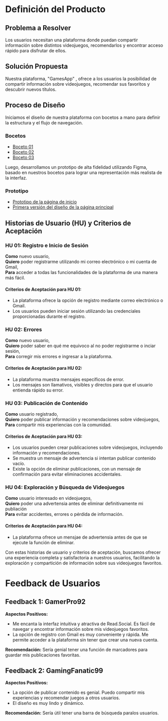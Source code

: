 # Definición del Producto

## Problema a Resolver
Los usuarios necesitan una plataforma donde puedan compartir información sobre distintos videojuegos, recomendarlos y encontrar acceso rápido para disfrutar de ellos.

## Solución Propuesta
Nuestra plataforma, "GamesApp" , ofrece a los usuarios la posibilidad de compartir información sobre videojuegos, recomendar sus favoritos y descubrir nuevos títulos.

## Proceso de Diseño
Iniciamos el diseño de nuestra plataforma con bocetos a mano para definir la estructura y el flujo de navegación.

### Bocetos
- [Boceto 01](./assets/img/1er-boceto.png)
- [Boceto 02](./assets/img/2do-boceto.png)
- [Boceto 03](./assets/img/3er-boceto.png)

Luego, desarrollamos un prototipo de alta fidelidad utilizando Figma, basado en nuestros bocetos para lograr una representación más realista de la interfaz.

### Prototipo
- [Prototipo de la página de inicio](./assets/img/inicio-página.png)
- [Primera versión del diseño de la página principal](./assets/img/1era-versión-página-principal.png)

## Historias de Usuario (HU) y Criterios de Aceptación

### HU 01: Registro e Inicio de Sesión

**Como** nuevo usuario,  
**Quiero** poder registrarme utilizando mi correo electrónico o mi cuenta de Gmail,  
**Para** acceder a todas las funcionalidades de la plataforma de una manera más fácil.

#### Criterios de Aceptación para HU 01:

- La plataforma ofrece la opción de registro mediante correo electrónico o Gmail.
- Los usuarios pueden iniciar sesión utilizando las credenciales proporcionadas durante el registro.

### HU 02: Errores

**Como** nuevo usuario,  
**Quiero** poder saber en qué me equivoco al no poder registrarme o inciar sesión,  
**Para** corregir mis errores e ingresar a la plataforma.

#### Criterios de Aceptación para HU 02:

- La plataforma muestra mensajes específicos de error. 
- Los mensajes son llamativos, visibles y directos para que el usuario entienda rápido su error.
  
### HU 03: Publicación de Contenido
**Como** usuario registrado,  
**Quiero** poder publicar información y recomendaciones sobre videojuegos,  
**Para** compartir mis experiencias con la comunidad.

#### Criterios de Aceptación para HU 03:

- Los usuarios pueden crear publicaciones sobre videojuegos, incluyendo información y recomendaciones.
- Se muestra un mensaje de advertencia si intentan publicar contenido vacío.
- Existe la opción de eliminar publicaciones, con un mensaje de confirmación para evitar eliminaciones accidentales.

### HU 04: Exploración y Búsqueda de Videojuegos

**Como** usuario interesado en videojuegos,  
**Quiero** poder una advertensia antes de eliminar definitivamente mi publiación  
**Para** evitar accidentes, errores o pérdida de información.

#### Criterios de Aceptación para HU 04:

- La plataforma ofrece un mensjae de advertensia antes de que se ejecute la función de eliminar. 

Con estas historias de usuario y criterios de aceptación, buscamos ofrecer una experiencia completa y satisfactoria a nuestros usuarios, facilitando
la exploración y compartición de información sobre sus videojuegos favoritos.

# Feedback de Usuarios

## Feedback 1: GamerPro92

**Aspectos Positivos:**
- Me encanta la interfaz intuitiva y atractiva de Read.Social. Es fácil de navegar y encontrar información sobre mis videojuegos favoritos.
- La opción de registro con Gmail es muy conveniente y rápida. Me permite acceder a la plataforma sin tener que crear una nueva cuenta.

**Recomendación:**
Sería genial tener una función de marcadores para guardar mis publicaciones favoritas. 

## Feedback 2: GamingFanatic99

**Aspectos Positivos:**
- La opción de publicar contenido es genial. Puedo compartir mis experiencias y recomendar juegos a otros usuarios.
- El diseño es muy lindo y dinámico.
  

**Recomendación:**
Sería útil tener una barra de búsqueda paralos usuarios. 


